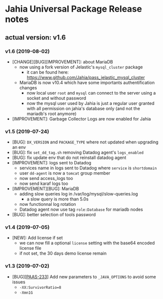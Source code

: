 # Jahia Universal Package Release notes

## actual version: v1.6

### v1.6 (2019-08-02)
* [CHANGE][BUG][IMPROVEMENT]: about MariaDB
    * now using a fork version of Jelastic's `mysql_cluster` package
        * it can be found here: https://www.github.com/Jahia/pass_jelastic_mysql_cluster
    * MariaDB is now v10.4 which have some importants authentification changes
        * now local user `root` and `mysql` can connect to the server using a socket and without password
        * now the mysql user used by Jahia is just a regular user granted with all permission on jahia's database only (and not the mariadb's root anymore)
* [IMPROVEMENT]: Garbage Collector Logs are now enabled for Jahia

### v1.5 (2019-07-24)
* [BUG]: `DX_VERSION` and `PACKAGE_TYPE` where not updated when upgrading an env
* [BUG]: fix `set_dd_tag.sh` removing Datadog agent's `logs_enabled`
* [BUG]: fix update env that do not reinstall datadog agent
* [IMPROVEMENT]: logs sent to Datadog
    * services name in logs sent to Datadog  where `service` is `shortdomain`
    * user `dd-agent` is now a `tomcat` group member
    * now send access_logs too
    * now send karaf logs too
* [IMPROVEMENT][BUG]: MariaDB
    * adding slow queries log in /var/log/mysql/slow-queries.log
        * a slow query is more than 5.0s
    * now functionnal log rotation
    * Datadog agent now use tag `role:Database` for mariadb nodes
* [BUG]: better selection of tools password


### v1.4 (2019-07-05)
* [NEW]: Add license if set
    * we can now fill a optional `license` setting with the base64 encoded license file
    * if not set, the 30 days demo license remain

### v1.3 (2019-07-02)
* [BUG][[PAAS-233](https://jira.jahia.org/browse/PAAS-233)] Add new parameters to `_JAVA_OPTIONS` to avoid some issues
    * `-XX:SurvivorRatio=8 `
    * `-Xmn1G`
